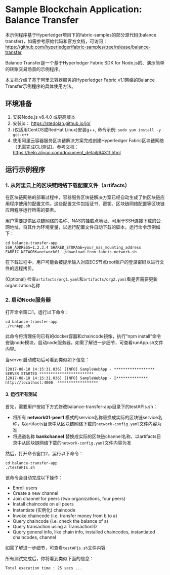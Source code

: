 # Sample Blockchain Application: Balance Transfer

本示例程序基于Hyperledger项目下的fabric-samples的部分源代码(balance transfer)，如需参考原始代码和官方文档，可访问：https://github.com/hyperledger/fabric-samples/tree/release/balance-transfer

Balance Transfer是一个基于Hyperledger Fabric SDK for Node.js的、演示简单的转账交易场景的示例程序。

本文档介绍了基于阿里云容器服务的Hyperledger Fabric v1.1网络的Balance Transfer示例程序的具体使用方法。


## 环境准备

1. 安装Node.js v8.4.0 或更高版本
2. 安装jq： https://stedolan.github.io/jq/
3. (仅适用CentOS或RedHat Linux)安装g++, 命令示例: `sudo yum install -y gcc-c++`
4. 使用阿里云容器服务区块链解决方案完成创建Hyperledger Fabric区块链网络（无需完成CLI测试)。参考文档：https://help.aliyun.com/document_detail/64311.html



## 运行示例程序

### 1. 从阿里云上的区块链网络下载配置文件（artifacts）

在区块链网络的部署过程中，容器服务区块链解决方案已经自动生成了供区块链应用程序使用的配置文件。这些配置文件包括证书、密钥、区块链网络配置等区块链应用程序运行所需的要素。

用户需要提供区块链网络的名称、NAS的挂载点地址、可用于SSH连接下载的公网地址，将其作为环境变量，以运行配置文件自动下载的脚本。运行命令示例如下：

```
cd balance-transfer-app
SSH_ADDRESS=1.2.3.4 SHARED_STORAGE=your_nas_mounting_address FABRIC_NETWORK=network01 ./download-from-fabric-network.sh
```
在下载过程中，用户可能会被提示输入对应ECS节点root账户的登录密码以进行文件的远程拷贝。

(Optional) 检查`artifacts/org1.yaml`和`artifacts/org2.yaml`看是否需要更新organization名称

### 2. 启动Node服务器

打开命令窗口1，运行以下命令：

```
cd balance-transfer-app
./runApp.sh
```

此命令将清理任何已有的docker容器和chaincode镜像，执行“npm install”命令安装node模块，启动node服务器。如需了解进一步细节，可查看runApp.sh文件内容。

当server启动成功后可看到类似如下信息：

```
[2017-08-10 14:15:31.036] [INFO] SampleWebApp - ****************** SERVER STARTED ************************
[2017-08-10 14:15:31.036] [INFO] SampleWebApp - **************  http://localhost:4000  ******************
```



#### 3. 运行所有测试

首先，需要用户按如下方式修改balance-transfer-app目录下的testAPIs.sh：

* 将所有 **network01-peer1** 模式的service名称替换成实际的区块链service名称，以artifacts目录中从区块链网络下载的`network-config.yaml`文件内容为准
* 将通道名称 **bankchannel** 替换成实际的区块链channel名称，以artifacts目录中从区块链网络下载的`network-config.yaml`文件内容为准

然后，打开命令窗口2，运行以下命令：

```
cd balance-transfer-app
./testAPIs.sh 
```

该命令会自动完成以下操作：

- Enroll users
- Create a new channel 
- Join channel for peers (two organizations, four peers)
- Install chaincode on all peers
- Instantiate (实例化) chaincode
- Invoke chaincode (i.e. transfer money from b to a)
- Query chaincode (i.e. check the balance of a)
- Query transaction using a TransactionID
- Query general info, like chain info, installed chaincodes, instantiated chaincodes, channel

如需了解进一步细节，可查看```testAPIs.sh```文件内容

所有测试完成后，你将看到类似下面的信息：  

```
Total execution time : 25 secs ...
```




